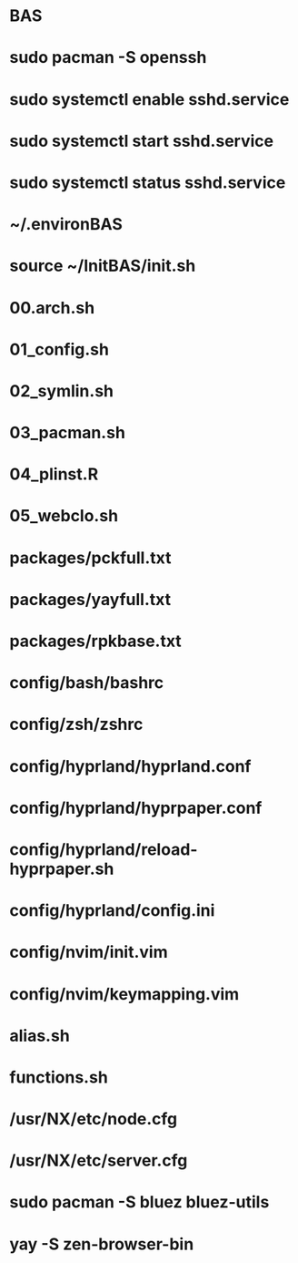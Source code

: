 # BAS
# sudo pacman -S openssh 
# sudo systemctl enable sshd.service
# sudo systemctl start sshd.service
# sudo systemctl status sshd.service
# ~/.environBAS
# source ~/InitBAS/init.sh

# 00.arch.sh
# 01_config.sh
# 02_symlin.sh
# 03_pacman.sh
# 04_plinst.R
# 05_webclo.sh
# packages/pckfull.txt
# packages/yayfull.txt
# packages/rpkbase.txt

# config/bash/bashrc
# config/zsh/zshrc
# config/hyprland/hyprland.conf
# config/hyprland/hyprpaper.conf
# config/hyprland/reload-hyprpaper.sh
# config/hyprland/config.ini
# config/nvim/init.vim
# config/nvim/keymapping.vim

# alias.sh
# functions.sh

# /usr/NX/etc/node.cfg
# /usr/NX/etc/server.cfg
# sudo pacman -S bluez bluez-utils
# yay -S zen-browser-bin
